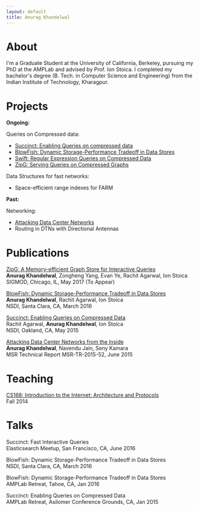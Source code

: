 ```yaml
---
layout: default
title: Anurag Khandelwal
---
```

# About

I'm a Graduate Student at the University of California, Berkeley, pursuing my 
PhD at the AMPLab and advised by Prof. Ion Stoica. I completed my bachelor's 
degree (B. Tech. in Computer Science and Engineering) from the Indian Institute 
of Technology, Kharagpur.

# Projects

**Ongoing:**

Queries on Compressed data: 

* [Succinct: Enabling Queries on compressed data](http://cs.berkeley.edu/~anuragk/papers/succinct.pdf)
* [BlowFish: Dynamic Storage-Performance Tradeoff in Data Stores](http://cs.berkeley.edu/~anuragk/papers/blowfish.pdf)
* [Swift: Regular Expression Queries on Compressed Data](http://cs.berkeley.edu/~anuragk/papers/swift.pdf)
* [ZipG: Serving Queries on Compressed Graphs](http://cs.berkeley.edu/~anuragk/papers/zipg.pdf)

Data Structures for fast networks:

* Space-efficient range indexes for FARM

**Past:**

Networking:

* [Attacking Data Center Networks](http://cs.berkeley.edu/~anuragk/papers/dcn.pdf)
* Routing in DTNs with Directional Antennas

# Publications

[ZipG: A Memory-efficient Graph Store for Interactive Queries](http://cs.berkeley.edu/~anuragk/papers/zipg.pdf)<br>
**Anurag Khandelwal**, Zongheng Yang, Evan Ye, Rachit Agarwal, Ion Stoica<br>
SIGMOD, Chicago, IL, May 2017 (To Appear)

[BlowFish: Dynamic Storage-Performance Tradeoff in Data Stores](http://cs.berkeley.edu/~anuragk/papers/blowfish.pdf)<br>
**Anurag Khandelwal**, Rachit Agarwal, Ion Stoica<br>
NSDI, Santa Clara, CA, March 2016

[Succinct: Enabling Queries on Compressed Data](http://cs.berkeley.edu/~anuragk/papers/succinct.pdf)<br>
Rachit Agarwal, **Anurag Khandelwal**, Ion Stoica<br>
NSDI, Oakland, CA, May 2015

[Attacking Data Center Networks from the Inside](http://cs.berkeley.edu/~anuragk/papers/dcn.pdf)<br>
**Anurag Khandelwal**, Navendu Jain, Seny Kamara<br>
MSR Technical Report MSR-TR-2015-52, June 2015

# Teaching

[CS168: Introduction to the Internet: Architecture and Protocols](https://inst.eecs.berkeley.edu/~cs168/fa14/)<br> 
Fall 2014

# Talks

Succinct: Fast Interactive Queries<br>
Elasticsearch Meetup, San Francisco, CA, June 2016

BlowFish: Dynamic Storage-Performance Tradeoff in Data Stores<br>
NSDI, Santa Clara, CA, March 2016

BlowFish: Dynamic Storage-Performance Tradeoff in Data Stores<br>
AMPLab Retreat, Tahoe, CA, Jan 2016

Succinct: Enabling Queries on Compressed Data<br>
AMPLab Retreat, Asilomer Conference Grounds, CA, Jan 2015
